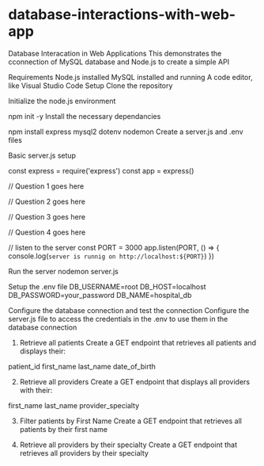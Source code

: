 # database-interactions-with-web-app

Database Interacation in Web Applications
This demonstrates the cconnection of MySQL database and Node.js to create a simple API

Requirements
Node.js installed
MySQL installed and running
A code editor, like Visual Studio Code
Setup
Clone the repository

Initialize the node.js environment

npm init -y
Install the necessary dependancies

npm install express mysql2 dotenv nodemon
Create a server.js and .env files

Basic server.js setup

const express = require('express')
const app = express()


// Question 1 goes here


// Question 2 goes here


// Question 3 goes here


// Question 4 goes here



// listen to the server
const PORT = 3000
app.listen(PORT, () => {
  console.log(`server is runnig on http://localhost:${PORT}`)
})



Run the server
nodemon server.js



Setup the .env file
DB_USERNAME=root
DB_HOST=localhost
DB_PASSWORD=your_password
DB_NAME=hospital_db



Configure the database connection and test the connection
Configure the server.js file to access the credentials in the .env to use them in the database connection


1. Retrieve all patients
Create a GET endpoint that retrieves all patients and displays their:

patient_id
first_name
last_name
date_of_birth

2. Retrieve all providers
Create a GET endpoint that displays all providers with their:

first_name
last_name
provider_specialty

3. Filter patients by First Name
Create a GET endpoint that retrieves all patients by their first name


4. Retrieve all providers by their specialty
Create a GET endpoint that retrieves all providers by their specialty
